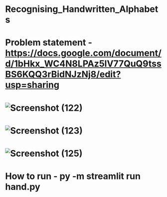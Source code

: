 # Recognising_Handwritten_Alphabets
# Problem statement - https://docs.google.com/document/d/1bHkx_WC4N8LPAz5lV77QuQ9tssBS6KQQ3rBidNJzNj8/edit?usp=sharing
# ![Screenshot (122)](https://github.com/adas754/Recognising_Handwritten_Alphabets/assets/83580623/10032cd4-3b6b-48b4-ab06-7d030381fbb9)
# ![Screenshot (123)](https://github.com/adas754/Recognising_Handwritten_Alphabets/assets/83580623/32dfcb0f-e414-4eeb-89b0-8c24f27e70c0)
# ![Screenshot (125)](https://github.com/adas754/Recognising_Handwritten_Alphabets/assets/83580623/129443db-cd23-4d82-8c07-3461acc1630f)

# How to run - py -m streamlit run hand.py
